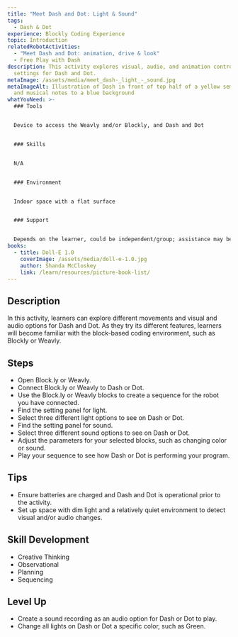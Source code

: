 ```yaml
---
title: "Meet Dash and Dot: Light & Sound"
tags:
  - Dash & Dot
experience: Blockly Coding Experience
topic: Introduction
relatedRobotActivities:
  - "Meet Dash and Dot: animation, drive & look"
  - Free Play with Dash
description: This activity explores visual, audio, and animation control
  settings for Dash and Dot.
metaImage: /assets/media/meet_dash-_light_-_sound.jpg
metaImageAlt: Illustration of Dash in front of top half of a yellow semi-circle
  and musical notes to a blue background
whatYouNeed: >-
  ### Tools


  Device to access the Weavly and/or Blockly, and Dash and Dot


  ### Skills


  N/A


  ### Environment


  Indoor space with a flat surface


  ### Support


  Depends on the learner, could be independent/group; assistance may be required to guide or facilitate
books:
  - title: Doll-E 1.0
    coverImage: /assets/media/doll-e-1.0.jpg
    author: Shanda McCloskey
    link: /learn/resources/picture-book-list/
---
```

## Description

In this activity, learners can explore different movements and visual and audio options for Dash and Dot. As they try its different features, learners will become familiar with the block-based coding environment, such as Blockly or Weavly.

## Steps

* Open Block.ly or Weavly.
* Connect Block.ly or Weavly to Dash or Dot.
* Use the Block.ly or Weavly blocks to create a sequence for the robot you have connected.
* Find the setting panel for light.
* Select three different light options to see on Dash or Dot.
* Find the setting panel for sound.
* Select three different sound options to see on Dash or Dot.
* Adjust the parameters for your selected blocks, such as changing color or sound.
* Play your sequence to see how Dash or Dot is performing your program.

## Tips

* Ensure batteries are charged and Dash and Dot is operational prior to the activity.
* Set up space with dim light and a relatively quiet environment to detect visual and/or audio changes.

## Skill Development

* Creative Thinking
* Observational
* Planning 
* Sequencing

## Level Up

* Create a sound recording as an audio option for Dash or Dot to play.
* Change all lights on Dash or Dot a specific color, such as Green.